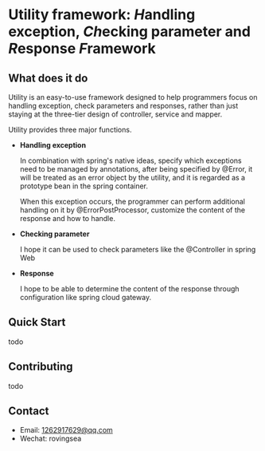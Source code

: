 
# Utility framework: *H*andling exception, *Ch*ecking parameter and *R*esponse *F*ramework

## What does it do

Utility is an easy-to-use framework designed to help
programmers focus on handling exception, check parameters
and responses, rather than just staying at the three-tier
design of controller, service and mapper.

Utility provides three major functions.

* **Handling exception**

  In combination with spring's native ideas, specify which 
  exceptions need to be managed by annotations,
  after being specified by @Error, it will be treated as
  an error object by the utility, and it is regarded as a
  prototype bean in the spring container.
  
  When this exception occurs, the programmer can perform 
  additional handling on it by @ErrorPostProcessor, 
  customize the content of the response and how to handle.

* **Checking parameter**

  I hope it can be used to check parameters like the 
  @Controller in spring Web

* **Response**

  I hope to be able to determine the content of the response
  through configuration like spring cloud gateway.

## Quick Start
  todo

## Contributing
  todo

## Contact

* Email: 1262917629@qq.com
* Wechat: rovingsea
